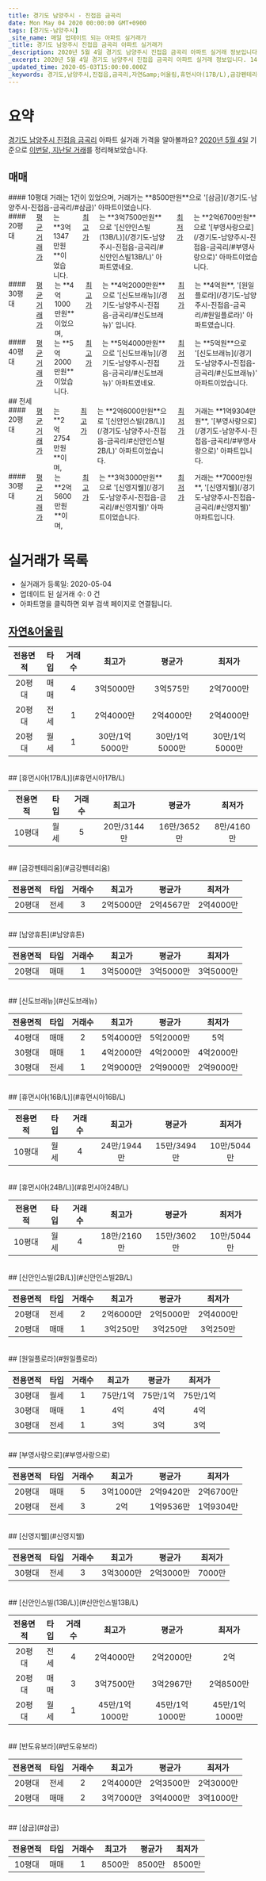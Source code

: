 ```yaml
---
title: 경기도 남양주시 - 진접읍 금곡리
date: Mon May 04 2020 00:00:00 GMT+0900
tags: [경기도-남양주시]
_site_name: 매일 업데이트 되는 아파트 실거래가
_title: 경기도 남양주시 진접읍 금곡리 아파트 실거래가
_description: 2020년 5월 4일 경기도 남양주시 진접읍 금곡리 아파트 실거래 정보입니다. 14건 아파트 정보가 있습니다.
_excerpt: 2020년 5월 4일 경기도 남양주시 진접읍 금곡리 아파트 실거래 정보입니다. 14건 아파트 정보가 있습니다.
_updated_time: 2020-05-03T15:00:00.000Z
_keywords: 경기도,남양주시,진접읍,금곡리,자연&amp;어울림,휴먼시아(17B/L),금강펜테리움,남양휴튼,신도브래뉴,휴먼시아(16B/L),휴먼시아(24B/L),신안인스빌(2B/L),원일플로라,부영사랑으로,신영지웰,신안인스빌(13B/L),반도유보라,삼금
---
```





# 요약
<ins>경기도 남양주시 진접읍 금곡리</ins> 아파트 실거래 가격을 알아볼까요? <ins>2020년 5월 4일</ins> 기준으로 <ins>이번달, 지난달 거래</ins>를 정리해보았습니다.

## 매매
<div class="container">
<div class="six columns" markdown="1">
#### 10평대
거래는 1건이 있었으며, 거래가는 **8500만원**으로 '[삼금](/경기도-남양주시-진접읍-금곡리/#삼금)' 아파트이었습니다.
</div>
<div class="six columns" markdown="1">
#### 20평대
<ins>평균 거래가</ins>는 **3억1347만원**이었습니다. <ins>최고가</ins>는 **3억7500만원**으로 '[신안인스빌(13B/L)](/경기도-남양주시-진접읍-금곡리/#신안인스빌13B/L)' 아파트였네요. <ins>최저가</ins>는 **2억6700만원**으로 '[부영사랑으로](/경기도-남양주시-진접읍-금곡리/#부영사랑으로)' 아파트이었습니다.
</div>
</div>
<div class="container">
<div class="six columns" markdown="1">
#### 30평대
<ins>평균 거래가</ins>는 **4억1000만원**이었으며, <ins>최고가</ins>는 **4억2000만원**으로 '[신도브래뉴](/경기도-남양주시-진접읍-금곡리/#신도브래뉴)' 입니다. <ins>최저가</ins>는 **4억원**, '[원일플로라](/경기도-남양주시-진접읍-금곡리/#원일플로라)' 아파트였습니다.
</div>
<div class="six columns" markdown="1">
#### 40평대
<ins>평균 거래가</ins>는 **5억2000만원**이었습니다. <ins>최고가</ins>는 **5억4000만원**으로 '[신도브래뉴](/경기도-남양주시-진접읍-금곡리/#신도브래뉴)' 아파트였네요. <ins>최저가</ins>는 **5억원**으로 '[신도브래뉴](/경기도-남양주시-진접읍-금곡리/#신도브래뉴)' 아파트이었습니다.
</div>
</div>
## 전세
<div class="container">
<div class="six columns" markdown="1">
#### 20평대
<ins>평균 거래가</ins>는 **2억2754만원**이며, <ins>최고가</ins>는 **2억6000만원**으로 '[신안인스빌(2B/L)](/경기도-남양주시-진접읍-금곡리/#신안인스빌2B/L)' 아파트이었습니다. <ins>최저가</ins> 거래는 **1억9304만원**, '[부영사랑으로](/경기도-남양주시-진접읍-금곡리/#부영사랑으로)' 아파트입니다.
</div>
<div class="six columns" markdown="1">
#### 30평대
<ins>평균 거래가</ins>는 **2억5600만원**이며, <ins>최고가</ins>는 **3억3000만원**으로 '[신영지웰](/경기도-남양주시-진접읍-금곡리/#신영지웰)' 아파트이었습니다. <ins>최저가</ins> 거래는 **7000만원**, '[신영지웰](/경기도-남양주시-진접읍-금곡리/#신영지웰)' 아파트입니다.
</div>
</div>



# 실거래가 목록
- 실거래가 등록일: 2020-05-04
- 업데이트 된 실거래 수: 0 건
- 아파트명을 클릭하면 외부 검색 페이지로 연결됩니다.

## [자연&amp;어울림](#자연&amp;어울림)

|전용면적|타입|거래수|최고가|평균가|최저가|
|:---:|:---:|:---:|:---:|:---:|:---:|
|20평대|<span class="deal-type-1">매매</span>|4|3억5000만|3억575만|2억7000만|
|20평대|<span class="deal-type-2">전세</span>|1|2억4000만|2억4000만|2억4000만|
|20평대|<span class="deal-type-3">월세</span>|1|30만/1억5000만|30만/1억5000만|30만/1억5000만|

<br/>
## [휴먼시아(17B/L)](#휴먼시아17B/L)

|전용면적|타입|거래수|최고가|평균가|최저가|
|:---:|:---:|:---:|:---:|:---:|:---:|
|10평대|<span class="deal-type-3">월세</span>|5|20만/3144만|16만/3652만|8만/4160만|

<br/>
## [금강펜테리움](#금강펜테리움)

|전용면적|타입|거래수|최고가|평균가|최저가|
|:---:|:---:|:---:|:---:|:---:|:---:|
|20평대|<span class="deal-type-2">전세</span>|3|2억5000만|2억4567만|2억4000만|

<br/>
## [남양휴튼](#남양휴튼)

|전용면적|타입|거래수|최고가|평균가|최저가|
|:---:|:---:|:---:|:---:|:---:|:---:|
|20평대|<span class="deal-type-1">매매</span>|1|3억5000만|3억5000만|3억5000만|

<br/>
## [신도브래뉴](#신도브래뉴)

|전용면적|타입|거래수|최고가|평균가|최저가|
|:---:|:---:|:---:|:---:|:---:|:---:|
|40평대|<span class="deal-type-1">매매</span>|2|5억4000만|5억2000만|5억|
|30평대|<span class="deal-type-1">매매</span>|1|4억2000만|4억2000만|4억2000만|
|30평대|<span class="deal-type-2">전세</span>|1|2억9000만|2억9000만|2억9000만|

<br/>
## [휴먼시아(16B/L)](#휴먼시아16B/L)

|전용면적|타입|거래수|최고가|평균가|최저가|
|:---:|:---:|:---:|:---:|:---:|:---:|
|10평대|<span class="deal-type-3">월세</span>|4|24만/1944만|15만/3494만|10만/5044만|

<br/>
## [휴먼시아(24B/L)](#휴먼시아24B/L)

|전용면적|타입|거래수|최고가|평균가|최저가|
|:---:|:---:|:---:|:---:|:---:|:---:|
|10평대|<span class="deal-type-3">월세</span>|4|18만/2160만|15만/3602만|10만/5044만|

<br/>
## [신안인스빌(2B/L)](#신안인스빌2B/L)

|전용면적|타입|거래수|최고가|평균가|최저가|
|:---:|:---:|:---:|:---:|:---:|:---:|
|20평대|<span class="deal-type-2">전세</span>|2|2억6000만|2억5000만|2억4000만|
|20평대|<span class="deal-type-1">매매</span>|1|3억250만|3억250만|3억250만|

<br/>
## [원일플로라](#원일플로라)

|전용면적|타입|거래수|최고가|평균가|최저가|
|:---:|:---:|:---:|:---:|:---:|:---:|
|30평대|<span class="deal-type-3">월세</span>|1|75만/1억|75만/1억|75만/1억|
|30평대|<span class="deal-type-1">매매</span>|1|4억|4억|4억|
|30평대|<span class="deal-type-2">전세</span>|1|3억|3억|3억|

<br/>
## [부영사랑으로](#부영사랑으로)

|전용면적|타입|거래수|최고가|평균가|최저가|
|:---:|:---:|:---:|:---:|:---:|:---:|
|20평대|<span class="deal-type-1">매매</span>|5|3억1000만|2억9420만|2억6700만|
|20평대|<span class="deal-type-2">전세</span>|3|2억|1억9536만|1억9304만|

<br/>
## [신영지웰](#신영지웰)

|전용면적|타입|거래수|최고가|평균가|최저가|
|:---:|:---:|:---:|:---:|:---:|:---:|
|30평대|<span class="deal-type-2">전세</span>|3|3억3000만|2억3000만|7000만|

<br/>
## [신안인스빌(13B/L)](#신안인스빌13B/L)

|전용면적|타입|거래수|최고가|평균가|최저가|
|:---:|:---:|:---:|:---:|:---:|:---:|
|20평대|<span class="deal-type-2">전세</span>|4|2억4000만|2억2000만|2억|
|20평대|<span class="deal-type-1">매매</span>|3|3억7500만|3억2967만|2억8500만|
|20평대|<span class="deal-type-3">월세</span>|1|45만/1억1000만|45만/1억1000만|45만/1억1000만|

<br/>
## [반도유보라](#반도유보라)

|전용면적|타입|거래수|최고가|평균가|최저가|
|:---:|:---:|:---:|:---:|:---:|:---:|
|20평대|<span class="deal-type-2">전세</span>|2|2억4000만|2억3500만|2억3000만|
|20평대|<span class="deal-type-1">매매</span>|2|3억7000만|3억4000만|3억1000만|

<br/>
## [삼금](#삼금)

|전용면적|타입|거래수|최고가|평균가|최저가|
|:---:|:---:|:---:|:---:|:---:|:---:|
|10평대|<span class="deal-type-1">매매</span>|1|8500만|8500만|8500만|

<br/>



